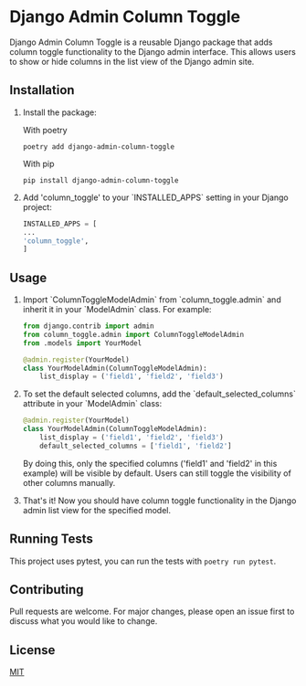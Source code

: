 # Django Admin Column Toggle

Django Admin Column Toggle is a reusable Django package that adds column toggle functionality to the Django admin interface. This allows users to show or hide columns in the list view of the Django admin site.

## Installation

1. Install the package:

   With poetry
   ```
   poetry add django-admin-column-toggle
   ```
   With pip
   ```
   pip install django-admin-column-toggle
   ```

2. Add 'column_toggle' to your \`INSTALLED_APPS\` setting in your Django project:

   ```python
   INSTALLED_APPS = [
   ...
   'column_toggle',
   ]
   ```

## Usage

1. Import \`ColumnToggleModelAdmin\` from \`column_toggle.admin\` and inherit it in your \`ModelAdmin\` class. For example:

   ```python
   from django.contrib import admin
   from column_toggle.admin import ColumnToggleModelAdmin
   from .models import YourModel

   @admin.register(YourModel)
   class YourModelAdmin(ColumnToggleModelAdmin):
       list_display = ('field1', 'field2', 'field3')
   ```

2. To set the default selected columns, add the \`default_selected_columns\` attribute in your \`ModelAdmin\` class:

   ```python
   @admin.register(YourModel)
   class YourModelAdmin(ColumnToggleModelAdmin):
       list_display = ('field1', 'field2', 'field3')
       default_selected_columns = ['field1', 'field2']
   ```

   By doing this, only the specified columns ('field1' and 'field2' in this example) will be visible by default. Users can still toggle the visibility of other columns manually.


3. That's it! Now you should have column toggle functionality in the Django admin list view for the specified model.

## Running Tests

This project uses pytest, you can run the tests with `poetry run pytest`.

## Contributing

Pull requests are welcome. For major changes, please open an issue first to discuss what you would like to change.

## License

[MIT](https://choosealicense.com/licenses/mit/)
